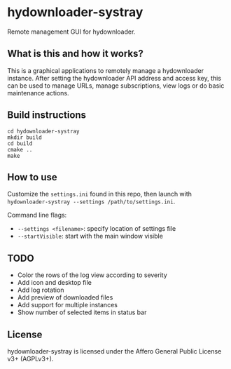 # hydownloader-systray

Remote management GUI for hydownloader.

## What is this and how it works?

This is a graphical applications to remotely manage a hydownloader instance.
After setting the hydownloader API address and access key, this can be used to manage URLs, manage subscriptions,
view logs or do basic maintenance actions.

## Build instructions

```
cd hydownloader-systray
mkdir build
cd build
cmake ..
make
```

## How to use

Customize the `settings.ini` found in this repo, then launch with `hydownloader-systray --settings /path/to/settings.ini`.

Command line flags:

* `--settings <filename>`: specify location of settings file
* `--startVisible`: start with the main window visible

## TODO

* Color the rows of the log view according to severity
* Add icon and desktop file
* Add log rotation
* Add preview of downloaded files
* Add support for multiple instances
* Show number of selected items in status bar

## License

hydownloader-systray is licensed under the Affero General Public License v3+ (AGPLv3+).
